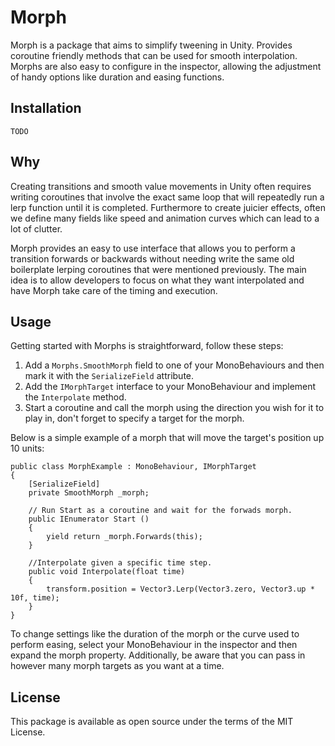 # Morph

Morph is a package that aims to simplify tweening in Unity. Provides coroutine friendly methods that can be used for smooth interpolation. Morphs are also easy to configure in the inspector, allowing the adjustment of handy options like duration and easing functions.

## Installation

`TODO`

## Why

Creating transitions and smooth value movements in Unity often requires writing coroutines that involve the exact same loop that will repeatedly run a lerp function until it is completed.
Furthermore to create juicier effects, often we define many fields like speed and animation curves which can lead to a lot of clutter.

Morph provides an easy to use interface that allows you to perform a transition forwards or backwards without needing write the same old boilerplate lerping coroutines that were mentioned previously.
The main idea is to allow developers to focus on what they want interpolated and have Morph take care of the timing and execution.

## Usage

Getting started with Morphs is straightforward, follow these steps:

1.	Add a `Morphs.SmoothMorph` field to one of your MonoBehaviours and then mark it with the `SerializeField` attribute.
2.	Add the `IMorphTarget` interface to your MonoBehaviour and implement the `Interpolate` method.
3.	Start a coroutine and call the morph using the direction you wish for it to play in, don't forget to specify a target for the morph.

Below is a simple example of a morph that will move the target's position up 10 units:

```
public class MorphExample : MonoBehaviour, IMorphTarget 
{
	[SerializeField]
	private SmoothMorph _morph;

	// Run Start as a coroutine and wait for the forwads morph.
	public IEnumerator Start () 
	{
		yield return _morph.Forwards(this);
	}

	//Interpolate given a specific time step.
	public void Interpolate(float time) 
	{
		transform.position = Vector3.Lerp(Vector3.zero, Vector3.up * 10f, time);
	}
}
```
To change settings like the duration of the morph or the curve used to perform easing, select your MonoBehaviour in the inspector and then expand the morph property. 
Additionally, be aware that you can pass in however many morph targets as you want at a time.

## License

This package is available as open source under the terms of the MIT License.